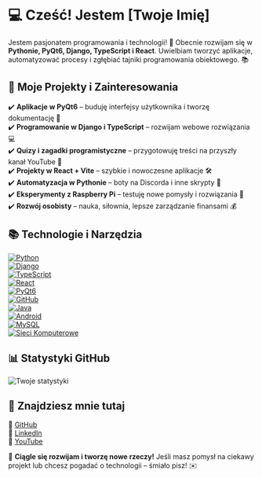 # 💻 Cześć! Jestem [Twoje Imię]  
Jestem pasjonatem programowania i technologii! 🚀 Obecnie rozwijam się w **Pythonie, PyQt6, Django, TypeScript i React**. Uwielbiam tworzyć aplikacje, automatyzować procesy i zgłębiać tajniki programowania obiektowego. 📚  

## 🔭 Moje Projekty i Zainteresowania  
✔️ **Aplikacje w PyQt6** – buduję interfejsy użytkownika i tworzę dokumentację 📄  
✔️ **Programowanie w Django i TypeScript** – rozwijam webowe rozwiązania 💻  
✔️ **Quizy i zagadki programistyczne** – przygotowuję treści na przyszły kanał YouTube 🎥  
✔️ **Projekty w React + Vite** – szybkie i nowoczesne aplikacje 🛠️  
✔️ **Automatyzacja w Pythonie** – boty na Discorda i inne skrypty 🤖  
✔️ **Eksperymenty z Raspberry Pi** – testuję nowe pomysły i rozwiązania 🔬  
✔️ **Rozwój osobisty** – nauka, siłownia, lepsze zarządzanie finansami 💰  

## 📚 Technologie i Narzędzia  
[![Python](https://img.shields.io/badge/-Python-3776AB?style=flat&logo=python&logoColor=white)](https://www.python.org/)  
[![Django](https://img.shields.io/badge/-Django-092E20?style=flat&logo=django&logoColor=white)](https://www.djangoproject.com/)  
[![TypeScript](https://img.shields.io/badge/-TypeScript-3178C6?style=flat&logo=typescript&logoColor=white)](https://www.typescriptlang.org/)  
[![React](https://img.shields.io/badge/-React-61DAFB?style=flat&logo=react&logoColor=black)](https://react.dev/)  
[![PyQt6](https://img.shields.io/badge/-PyQt6-41CD52?style=flat&logo=qt&logoColor=white)](https://www.riverbankcomputing.com/software/pyqt/)  
[![GitHub](https://img.shields.io/badge/-GitHub-181717?style=flat&logo=github&logoColor=white)](https://github.com/)  
[![Java](https://img.shields.io/badge/-Java-007396?style=flat&logo=java&logoColor=white)](https://www.java.com/)  
[![Android](https://img.shields.io/badge/-Android-3DDC84?style=flat&logo=android&logoColor=white)](https://developer.android.com/)  
[![MySQL](https://img.shields.io/badge/-MySQL-4479A1?style=flat&logo=mysql&logoColor=white)](https://www.mysql.com/)  
[![Sieci Komputerowe](https://img.shields.io/badge/-Sieci_Komputerowe-0057D4?style=flat&logo=cisco&logoColor=white)](https://www.cisco.com/)  

## 📊 Statystyki GitHub  
![Twoje statystyki](https://github-readme-stats.vercel.app/api?username=TwojaNazwaUżytkownika&show_icons=true&theme=radical)  

## 📡 Znajdziesz mnie tutaj  
🔗 [GitHub](https://github.com/TwojaNazwaUżytkownika)  
🔗 [LinkedIn](https://linkedin.com/in/TwojaNazwa)  
🔗 [YouTube](https://www.youtube.com/c/TwojKanal)  

🚀 **Ciągle się rozwijam i tworzę nowe rzeczy!** Jeśli masz pomysł na ciekawy projekt lub chcesz pogadać o technologii – śmiało pisz! ✉️  
